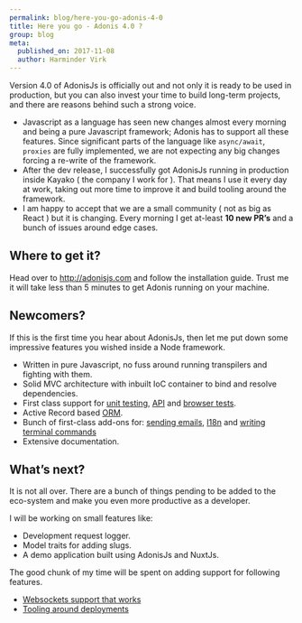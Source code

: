 ```yaml
---
permalink: blog/here-you-go-adonis-4-0
title: Here you go - Adonis 4.0 ?
group: blog
meta:
  published_on: 2017-11-08
  author: Harminder Virk
---
```


Version 4.0 of AdonisJs is officially out and not only it is ready to be used in production, but you can also invest your time to build long-term projects, and there are reasons behind such a strong voice.

- Javascript as a language has seen new changes almost every morning and being a pure Javascript framework; Adonis has to support all these features. Since significant parts of the language like `async/await`, `proxies` are fully implemented, we are not expecting any big changes forcing a re-write of the framework.
- After the dev release, I successfully got AdonisJs running in production inside Kayako ( the company I work for ). That means I use it every day at work, taking out more time to improve it and build tooling around the framework.
- I am happy to accept that we are a small community ( not as big as React ) but it is changing. Every morning I get at-least **10 new PR’s** and a bunch of issues around edge cases.

## Where to get it?

Head over to http://adonisjs.com and follow the installation guide. Trust me it will take less than 5 minutes to get Adonis running on your machine.

## Newcomers?

If this is the first time you hear about AdonisJs, then let me put down some impressive features you wished inside a Node framework.

- Written in pure Javascript, no fuss around running transpilers and fighting with them.
- Solid MVC architecture with inbuilt IoC container to bind and resolve dependencies.
- First class support for [unit testing](http://adonisjs.com/docs/4.0/testing), [API](http://adonisjs.com/docs/4.0/api-tests) and [browser tests](http://adonisjs.com/docs/4.0/browser-tests).
- Active Record based [ORM](http://adonisjs.com/docs/4.0/lucid).
- Bunch of first-class add-ons for: [sending emails](http://adonisjs.com/docs/4.0/mail), [I18n](http://adonisjs.com/docs/4.0/internationalization) and [writing terminal commands](http://adonisjs.com/docs/4.0/ace)
- Extensive documentation.

## What’s next?

It is not all over. There are a bunch of things pending to be added to the eco-system and make you even more productive as a developer.

I will be working on small features like:

- Development request logger.
- Model traits for adding slugs.
- A demo application built using AdonisJs and NuxtJs.

The good chunk of my time will be spent on adding support for following features.

- [Websockets support that works](https://github.com/adonisjs/discussion/issues/51)
- [Tooling around deployments](https://github.com/adonisjs/discussion/issues/52)
